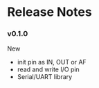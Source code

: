 # Release Notes



### v0.1.0

New
 - init pin as IN, OUT or AF
 - read and write I/O pin
 - Serial/UART library
